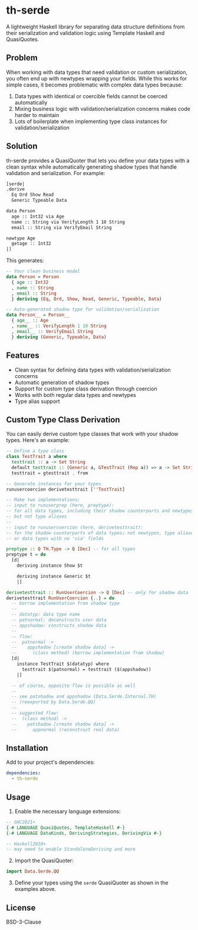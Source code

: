 # th-serde

A lightweight Haskell library for separating data structure definitions from their serialization and validation logic using Template Haskell and QuasiQuotes.

## Problem

When working with data types that need validation or custom serialization, you often end up with newtypes wrapping your fields. While this works for simple cases, it becomes problematic with complex data types because:

1. Data types with identical or coercible fields cannot be coerced automatically
2. Mixing business logic with validation/serialization concerns makes code harder to maintain
3. Lots of boilerplate when implementing type class instances for validation/serialization

## Solution

th-serde provides a QuasiQuoter that lets you define your data types with a clean syntax while automatically generating shadow types that handle validation and serialization. For example:

```haskell
[serde|
.derive
  Eq Ord Show Read
  Generic Typeable Data

data Person
  age :: Int32 via Age
  name :: String via VerifyLength 1 10 String
  email :: String via VerifyEmail String

newtype Age
  getage :: Int32
|]
```

This generates:

```haskell
-- Your clean business model
data Person = Person
  { age :: Int32
  , name :: String
  , email :: String
  } deriving (Eq, Ord, Show, Read, Generic, Typeable, Data)

-- Auto-generated shadow type for validation/serialization
data Person__ = Person__
  { age__ :: Age
  , name__ :: VerifyLength 1 10 String
  , email__ :: VerifyEmail String
  } deriving (Generic, Typeable, Data)
```

## Features

- Clean syntax for defining data types with validation/serialization concerns
- Automatic generation of shadow types
- Support for custom type class derivation through coercion
- Works with both regular data types and newtypes
- Type alias support

## Custom Type Class Derivation

You can easily derive custom type classes that work with your shadow types. Here's an example:

```haskell
-- Define a type class
class TestTrait a where
  testtrait :: a -> Set String
  default testtrait :: (Generic a, GTestTrait (Rep a)) => a -> Set String
  testtrait = gtesttrait . from

-- Generate instances for your types
runusercoercion derivetesttrait [''TestTrait]

-- Make two implementations:
-- input to runuserprep (here, preptype):
-- for all data types, including their shadow counterparts and newtypes
-- but not type aliases
--
-- input to runusercoercion (here, derivetesttrait):
-- for the shadow counterparts of data types; not newtypes, type aliases
-- or data types with no 'via' fields

preptype :: Q TH.Type -> Q [Dec] -- for all types
preptype t = do
  [d|
    deriving instance Show $t

    deriving instance Generic $t
    |]

derivetesttrait :: RunUserCoercion -> Q [Dec] -- only for shadow data
derivetesttrait RunUserCoercion {..} = do
  -- borrow implementation from shadow type
  --
  -- datatyp: data type name
  -- patnormal: deconstructs user data
  -- appshadow: constructs shadow data
  --
  -- flow:
  --  patnormal ->
  --    appshadow [create shadow data] ->
  --      (class method) (borrow implementation from shadow)
  [d|
    instance TestTrait $(datatyp) where
      testtrait $(patnormal) = testtrait ($(appshadow))
    |]

  -- of course, opposite flow is possible as well
  --
  -- see patshadow and appshadow (Data.Serde.Internal.TH)
  -- (reexported by Data.Serde.QQ)
  --
  -- suggested flow:
  --  (class method) ->
  --    patshadow [create shadow data] ->
  --      appnormal (reconstruct real data)
```

## Installation

Add to your project's dependencies:

```yaml
dependencies:
  - th-serde
```

## Usage

1. Enable the necessary language extensions:
```haskell
-- GHC2021+
{-# LANGUAGE QuasiQuotes, TemplateHaskell #-}
{-# LANGUAGE DataKinds, DerivingStrategies, DerivingVia #-}

-- Haskell2010+
-- may need to enable StandaloneDeriving and more
```

2. Import the QuasiQuoter:
```haskell
import Data.Serde.QQ
```

3. Define your types using the `serde` QuasiQuoter as shown in the examples above.

## License

BSD-3-Clause
